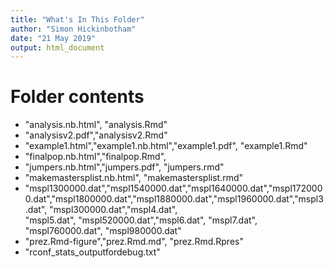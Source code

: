 ```yaml
---
title: "What's In This Folder"
author: "Simon Hickinbotham"
date: "21 May 2019"
output: html_document
---
```



# Folder contents

- "analysis.nb.html", "analysis.Rmd"
- "analysisv2.pdf","analysisv2.Rmd"
- "example1.html","example1.nb.html","example1.pdf",  "example1.Rmd"
- "finalpop.nb.html","finalpop.Rmd", 
- "jumpers.nb.html","jumpers.pdf",   "jumpers.rmd"
- "makemastersplist.nb.html", "makemastersplist.rmd"
- "mspl1300000.dat","mspl1540000.dat","mspl1640000.dat","mspl1720000.dat","mspl1800000.dat","mspl1880000.dat","mspl1960000.dat","mspl3.dat",     "mspl300000.dat","mspl4.dat",    
"mspl5.dat",     "mspl520000.dat","mspl6.dat",     "mspl7.dat",     "mspl760000.dat",
"mspl980000.dat"
- "prez.Rmd-figure","prez.Rmd.md",   "prez.Rmd.Rpres"
- "rconf_stats_outputfordebug.txt"
 
